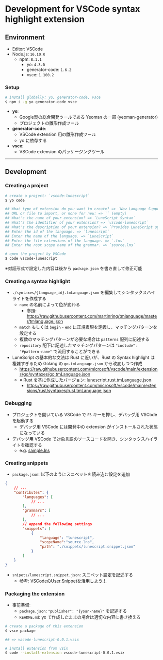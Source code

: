 # Development for VSCode syntax highlight extension

## Environment

- Editor: VSCode
- Node.js: `16.10.0`
    - npm: `8.1.1`
        - yo: `4.3.0`
        - generator-code: `1.6.2`
        - vsce: `1.100.2`

### Setup
```bash
# install globally: yo, generator-code, vsce
$ npm i -g yo generator-code vsce
```

- **yo**:
    - Google製の総合開発ツールである Yeoman の一部 (yeoman-generator)
    - プロジェクトの雛形作成ツール
- **generator-code**:
    - VSCode extension 用の雛形作成ツール
    - yo に依存する
- **vsce**:
    - VSCode extension のパッケージングツール

***

## Development

### Creating a project
```bash
# create a project: `vscode-lunescript`
$ yo code

## What type of extension do you want to create? => `New Language Support`
## URL or file to import, or none for new: => `` (empty)
## What's the name of your extension? => `LuneScript Syntax`
## What's the identifier of your extension? => `vscode-lunescript`
## What's the description of your extension? => `Provides LuneScript syntax for Visual Studio Code`
## Enter the id of the language. => `lunescript`
## Enter the name of the language. => `LuneScript`
## Enter the file extensions of the language. => `.lns`
## Enter the root scope name of the grammar. => `source.lns`

# open the project by VSCode
$ code vscode-lunescript
```

※対話形式で設定した内容は後から `package.json` を書き直して修正可能

### Creating a syntax highlight
- `./syntaxes/{language_id}.tmLanguage.json` を編集してシンタックスハイライトを作成する
    - `name` の名前によって色が変わる
        - 参照: https://raw.githubusercontent.com/martinring/tmlanguage/master/tmlanguage.json
    - `match` もしくは `begin` - `end` に正規表現を定義し、マッチングパターンを設定する
    - 複数のマッチングパターンが必要な場合は `patterns` 配列に記述する
    - `repository` 配下に記述したマッチングパターンは `"include": "#pattern-name"` で流用することができる
- LuneScript の基本的な文法は Rust に近いが、Rust の Syntax highlight は複雑すぎるため Golang の `go.tmLanguage.json` から改変しつつ作成
    - https://raw.githubusercontent.com/microsoft/vscode/main/extensions/go/syntaxes/go.tmLanguage.json
    - ※ Rust を基に作成したバージョン: [lunescript.rust.tmLanguage.json](./sytaxes/lunescript.rust.tmLanguage.json)
        - https://raw.githubusercontent.com/microsoft/vscode/main/extensions/rust/syntaxes/rust.tmLanguage.json

### Debugging
- プロジェクトを開いている VSCode で `F5` キーを押し、デバッグ用 VSCode を起動する
    - デバッグ用 VSCode には開発中の extension がインストールされた状態になっている
- デバッグ用 VSCode で対象言語のソースコードを開き、シンタックスハイライトを確認する
    - e.g. [sample.lns](./sample.lns)

### Creating snippets
- `package.json`: 以下のようにスニペットを読み込む設定を追加

```json:package.json
{
    // ...
    "contributes": {
        "languages": [
            // ...
        ],
        "grammars": [
            // ...
        ],
        // append the following settings
        "snippets": [
            {
                "language": "lunescript",
                "scopeName":"source.lns",
                "path": "./snippets/lunescript.snippet.json"
            }
        ]
    }
}
```

- `snipets/lunescript.snippet.json`: スニペット設定を記述する
    - 参考: [VSCodeのUser Snippetを活用しよう！](https://qiita.com/282Haniwa/items/82828c6a566e3e7e047d)

### Packaging the extension
- 事前準備:
    - `package.json`: `"publisher": "{your-name}"` を記述する
    - `README.md`: yo で作成したままの場合は適切な内容に書き換える

```bash
# create a package of this extension
$ vsce package

## => vacode-lunescript-0.0.1.vsix

# install extension from vsix
$ code --install-extension vscode-lunescript-0.0.1.vsix
```
